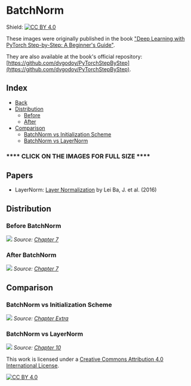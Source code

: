 # BatchNorm

Shield: [![CC BY 4.0][cc-by-shield]][cc-by]

These images were originally published in the book ["Deep Learning with PyTorch Step-by-Step: A Beginner's Guide"](https://leanpub.com/pytorch).

They are also available at the book's official repository: [https://github.com/dvgodoy/PyTorchStepByStep](https://github.com/dvgodoy/PyTorchStepByStep).

## Index

- [Back](https://github.com/dvgodoy/dl-visuals)
- [Distribution](#distribution)
    - [Before](#before-batchnorm)
    - [After](#after-batchnorm)
- [Comparison](#comparison)
    - [BatchNorm vs Initialization Scheme](#batchnorm-vs-initialization-scheme)
    - [BatchNorm vs LayerNorm](#batchnorm-vs-layernorm)

### **** CLICK ON THE IMAGES FOR FULL SIZE ****

## Papers

- LayerNorm: [Layer Normalization](https://arxiv.org/abs/1607.06450) by Lei Ba, J. et al. (2016)

## Distribution

### Before BatchNorm

![](https://raw.githubusercontent.com/dvgodoy/dl-visuals/main/BatchNorm/before_batchnorm.png)
*Source: [Chapter 7](https://github.com/dvgodoy/PyTorchStepByStep/blob/master/Chapter07.ipynb)*

### After BatchNorm

![](https://raw.githubusercontent.com/dvgodoy/dl-visuals/main/BatchNorm/after_batchnorm.png)
*Source: [Chapter 7](https://github.com/dvgodoy/PyTorchStepByStep/blob/master/Chapter07.ipynb)*

## Comparison

### BatchNorm vs Initialization Scheme

![](https://raw.githubusercontent.com/dvgodoy/dl-visuals/main/BatchNorm/init_vs_bn.png)
*Source: [Chapter Extra](https://github.com/dvgodoy/PyTorchStepByStep/blob/master/ChapterExtra.ipynb)*

### BatchNorm vs LayerNorm

![](https://raw.githubusercontent.com/dvgodoy/dl-visuals/main/BatchNorm/layer_vs_batch_norm.png)
*Source: [Chapter 10](https://github.com/dvgodoy/PyTorchStepByStep/blob/master/Chapter10.ipynb)*

This work is licensed under a
[Creative Commons Attribution 4.0 International License][cc-by].

[![CC BY 4.0][cc-by-image]][cc-by]

[cc-by]: http://creativecommons.org/licenses/by/4.0/
[cc-by-image]: https://i.creativecommons.org/l/by/4.0/88x31.png
[cc-by-shield]: https://img.shields.io/badge/License-CC%20BY%204.0-lightgrey.svg
